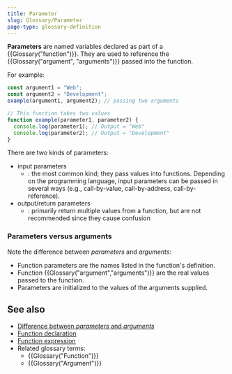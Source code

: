 ```yaml
---
title: Parameter
slug: Glossary/Parameter
page-type: glossary-definition
---
```




**Parameters** are named variables declared as part of a {{Glossary("function")}}. They are used to reference the {{Glossary("argument", "arguments")}} passed into the function.

For example:

```js
const argument1 = "Web";
const argument2 = "Development";
example(argument1, argument2); // passing two arguments

// This function takes two values
function example(parameter1, parameter2) {
  console.log(parameter1); // Output = "Web"
  console.log(parameter2); // Output = "Development"
}
```

There are two kinds of parameters:

- input parameters
  - : the most common kind; they pass values into functions. Depending on the programming language, input parameters can be passed in several ways (e.g., call-by-value, call-by-address, call-by-reference).
- output/return parameters
  - : primarily return multiple values from a function, but are not recommended since they cause confusion

### Parameters versus arguments

Note the difference between _parameters_ and _arguments_:

- Function parameters are the names listed in the function's definition.
- Function {{Glossary("argument","arguments")}} are the real values passed to the function.
- Parameters are initialized to the values of the arguments supplied.

## See also

- [Difference between _parameters_ and _arguments_](<https://en.wikipedia.org/wiki/Parameter_(computer_programming)#Parameters_and_arguments>)
- [Function declaration](/Web/JavaScript/Reference/Statements/function)
- [Function expression](/Web/JavaScript/Reference/Operators/function)
- Related glossary terms:
  - {{Glossary("Function")}}
  - {{Glossary("Argument")}}

